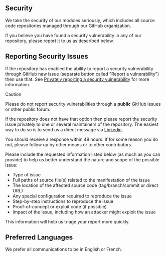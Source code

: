 ## Security

We take the security of our modules seriously, which includes all source
code repositories managed through our GitHub organization.

If you believe you have found a security vulnerability in any of our
repository, please report it to us as described below.

## Reporting Security Issues

If the repository has enabled the ability to report a security vulnerability
through GitHub new issue (separate button called "Report a vulnerability")
then use that. See [Privately reporting a security vulnerability](https://docs.github.com/en/code-security/security-advisories/guidance-on-reporting-and-writing-information-about-vulnerabilities/privately-reporting-a-security-vulnerability)
for more information.

> [!CAUTION]
> Please do not report security vulnerabilities through a **public** GitHub issues
> or other public forum.

If the repository does not have that option then please
report the security issue privately to one or several maintainers of the
repository. The easiest way to do so is to send us a direct message via
[Linkedin](https://www.linkedin.com/in/fslef/).

You should receive a response within 48 hours. If for some reason you do not,
please follow up by other means or to other contributors.

Please include the requested information listed below (as much as you can
provide) to help us better understand the nature and scope of the possible issue:

* Type of issue
* Full paths of source file(s) related to the manifestation of the issue
* The location of the affected source code (tag/branch/commit or direct URL)
* Any special configuration required to reproduce the issue
* Step-by-step instructions to reproduce the issue
* Proof-of-concept or exploit code (if possible)
* Impact of the issue, including how an attacker might exploit the issue

This information will help us triage your report more quickly.

## Preferred Languages

We prefer all communications to be in English or French.
